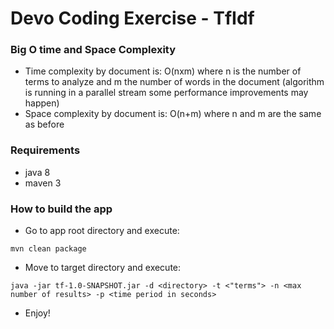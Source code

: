 Devo Coding Exercise - TfIdf
==================================

### Big O time and Space Complexity
+ Time complexity by document is: O(nxm) where n is the number of terms to analyze and m the number of words in the document 
(algorithm is running in a parallel stream some performance improvements may happen)
+ Space complexity by document is: O(n+m) where n and m are the same as before

### Requirements
+ java 8
+ maven 3 
### How to build the app
+ Go to app root directory and execute:
```
mvn clean package
```
+ Move to target directory and execute:
```
java -jar tf-1.0-SNAPSHOT.jar -d <directory> -t <"terms"> -n <max number of results> -p <time period in seconds>
``` 
+ Enjoy!